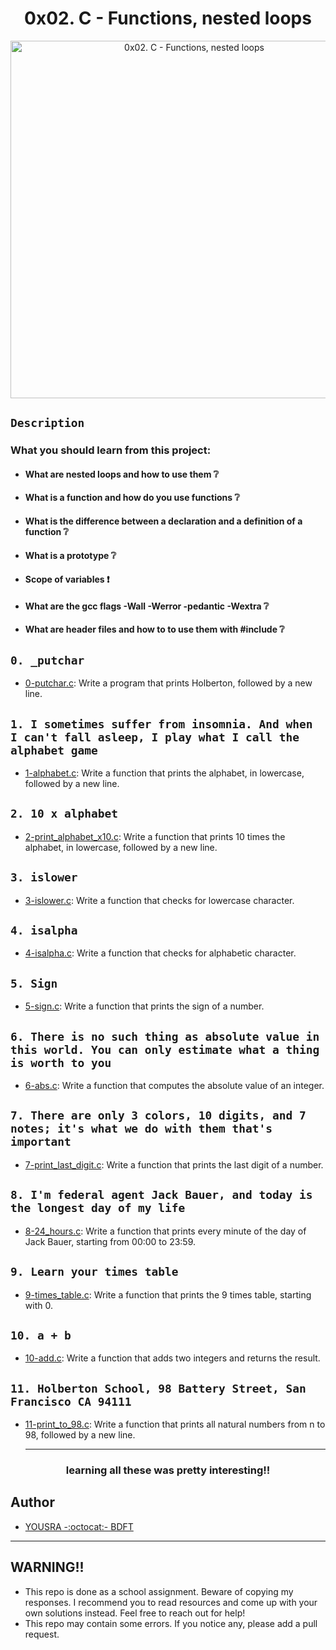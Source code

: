 
<h1 align="center">
  0x02. C - Functions, nested loops
</h1>
<p align="center">
  <img src="https://i.imgur.com/8wDT6BQ.jpg" width="572" alt="0x02. C - Functions, nested loops">
</p>


## `Description` 
### What you should learn from this project:

- #### What are nested loops and how to use them :grey_question: 
- #### What is a function and how do you use functions :grey_question:
- #### What is the difference between a declaration and a definition of a function :grey_question:
- #### What is a prototype :grey_question:
- #### Scope of variables :exclamation:
- #### What are the gcc flags -Wall -Werror -pedantic -Wextra :grey_question:
- #### What are header files and how to to use them with #include :grey_question:

## `0. _putchar`
* [0-putchar.c](./0-putchar.c):
Write a program that prints Holberton, followed by a new line.
## `1. I sometimes suffer from insomnia. And when I can't fall asleep, I play what I call the alphabet game`
* [1-alphabet.c](./1-alphabet.c):
Write a function that prints the alphabet, in lowercase, followed by a new line.
## `2. 10 x alphabet`
* [2-print_alphabet_x10.c](./2-print_alphabet_x10.c):
Write a function that prints 10 times the alphabet, in lowercase, followed by a new line.
## `3. islower`
* [3-islower.c](./3-islower.c):
Write a function that checks for lowercase character.
## `4. isalpha`
* [4-isalpha.c](./4-isalpha.c):
Write a function that checks for alphabetic character.
## `5. Sign`
* [5-sign.c](./5-sign.c):
Write a function that prints the sign of a number.
## `6. There is no such thing as absolute value in this world. You can only estimate what a thing is worth to you`
* [6-abs.c](./6-abs.c):
Write a function that computes the absolute value of an integer.
## `7. There are only 3 colors, 10 digits, and 7 notes; it's what we do with them that's important`
* [7-print_last_digit.c](./7-print_last_digit.c):
Write a function that prints the last digit of a number.
## `8. I'm federal agent Jack Bauer, and today is the longest day of my life`
* [8-24_hours.c](./8-24_hours.c):
Write a function that prints every minute of the day of Jack Bauer, starting from 00:00 to 23:59.
## `9. Learn your times table`
* [9-times_table.c](./9-times_table.c):
Write a function that prints the 9 times table, starting with 0.
## `10. a + b`
* [10-add.c](./10-add.c):
Write a function that adds two integers and returns the result.
## `11. Holberton School, 98 Battery Street, San Francisco CA 94111`
* [11-print_to_98.c](./11-print_to_98.c):
Write a function that prints all natural numbers from n to 98, followed by a new line.



  ***
  
 <h3 align="center"> 
 learning all these was pretty interesting!!
 </h1>


## Author 
+ [YOUSRA -:octocat:- BDFT](https://linktr.ee/bdftyousra)

---

## WARNING!!
- This repo is done as a school assignment. Beware of copying my responses. I recommend you  to read resources and come up with your own solutions instead. Feel free to reach out for help!
- This repo may contain some errors. If you notice any, please add a pull request.

